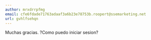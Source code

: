 ```yaml
---
author: mrxdrrpfmg
email: cfe6fdade71763adaaf3a6b23e78753b.roopert@ssemarketing.net
url: gvhlfsehqn
---
```


Muchas gracias. ?Como puedo iniciar sesion?